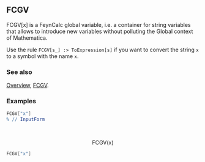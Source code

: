 ## FCGV

FCGV[x] is a FeynCalc global variable, i.e. a container for string variables that allows to introduce new variables without polluting the Global context of Mathematica.

Use the rule `FCGV[s_] :> ToExpression[s]` if you want to convert the string `x` to a symbol with the name `x`.

### See also

[Overview](Extra/FeynCalc.md), [FCGV](FCGV.md).

### Examples

```mathematica
FCGV["x"]
% // InputForm 
  
 

```

$$\text{FCGV}(\text{x})$$

```mathematica
FCGV["x"]
```
